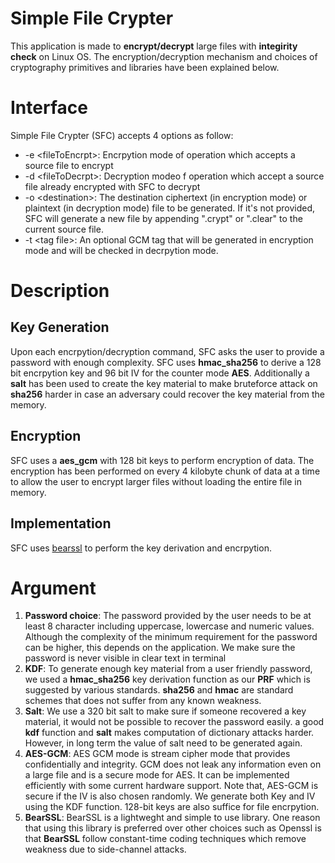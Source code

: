 # Simple File Crypter

This application is made to **encrypt/decrypt** large files with **integirity check** on Linux OS. The encryption/decryption mechanism and choices of cryptography primitives and libraries have been explained below.
# Interface
Simple File Crypter (SFC) accepts 4 options as follow:
 - -e \<fileToEncrpt>: Encrpytion mode of operation which accepts a source file to encrypt
 - -d \<fileToDecrpt>: Decryption modeo f operation which accept a source file already encrypted with SFC to decrypt
 - -o \<destination>: The destination ciphertext (in encryption mode) or plaintext (in decryption mode) file to be generated. If it's not provided, SFC will generate a new file by appending \".crypt" or \".clear" to the current source file. 
 - -t \<tag file>: An optional GCM tag that will be generated in encryption mode and will be checked in decrpytion mode. 

# Description
## Key Generation
Upon each encrpytion/decryption command, SFC asks the user to provide a password with enough complexity. SFC uses **hmac_sha256** to derive a 128 bit encrpytion key and 96 bit IV for the counter mode **AES**. Additionally a **salt** has been used to create the key material to make bruteforce attack on **sha256** harder in case an adversary could recover the key material from the memory.

## Encryption
SFC uses a **aes_gcm** with 128 bit keys to perform encryption of data. The encryption has been performed on every 4 kilobyte chunk of data at a time to allow the user to encrypt larger files without loading the entire file in memory. 

## Implementation
SFC uses [bearssl](https://www.bearssl.org) to perform the key derivation and encrpytion. 


# Argument

 1. **Password choice**:  The password provided by the user needs to be at least 8 character including uppercase, lowercase and numeric values. Although the complexity of the minimum requirement for the password can be higher, this depends on the application. We make sure the password is never visible in clear text in terminal 
 2. **KDF**: To generate enough key material from a user friendly password, we used a **hmac_sha256** key derivation function as our **PRF** which is suggested by various standards. **sha256** and **hmac** are standard schemes that does not suffer from any known weakness. 
 3. **Salt**: We use a 320 bit salt to make sure if someone recovered a key material, it would not be possible to recover the password easily. a good **kdf**  function and **salt** makes computation of dictionary attacks harder. However, in long term the value of salt need to be generated again.
 4. **AES-GCM**: AES GCM mode is stream cipher mode that provides confidentially and integrity. GCM does not leak any information even on a large file and is a secure mode for AES.  It can be implemented efficiently with some current hardware support. Note that, AES-GCM is secure if the IV is also chosen randomly. We generate both Key and IV using the KDF function. 128-bit keys are also suffice for file encrpytion. 
 5. **BearSSL**: BearSSL is a lightweght and simple to use library. One reason that using this library is preferred over other choices such as Openssl is that **BearSSL** follow constant-time coding techniques which remove weakness due to side-channel attacks. 

